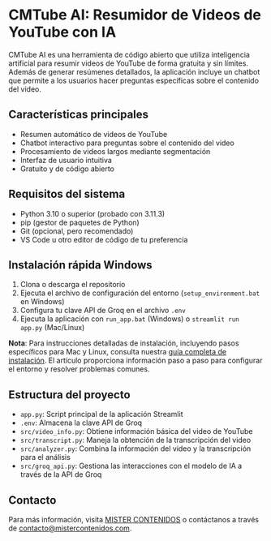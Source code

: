 # CMTube AI: Resumidor de Videos de YouTube con IA

CMTube AI es una herramienta de código abierto que utiliza inteligencia artificial para resumir videos de YouTube de forma gratuita y sin límites. Además de generar resúmenes detallados, la aplicación incluye un chatbot que permite a los usuarios hacer preguntas específicas sobre el contenido del video.

## Características principales

- Resumen automático de videos de YouTube
- Chatbot interactivo para preguntas sobre el contenido del video
- Procesamiento de videos largos mediante segmentación
- Interfaz de usuario intuitiva
- Gratuito y de código abierto

## Requisitos del sistema

- Python 3.10 o superior (probado con 3.11.3)
- pip (gestor de paquetes de Python)
- Git (opcional, pero recomendado)
- VS Code u otro editor de código de tu preferencia

## Instalación rápida Windows

1. Clona o descarga el repositorio
2. Ejecuta el archivo de configuración del entorno (`setup_environment.bat` en Windows)
3. Configura tu clave API de Groq en el archivo `.env`
4. Ejecuta la aplicación con `run_app.bat` (Windows) o `streamlit run app.py` (Mac/Linux)

**Nota**: Para instrucciones detalladas de instalación, incluyendo pasos específicos para Mac y Linux, consulta nuestra [guía completa de instalación](https://mistercontenidos.com/como-resumir-videos-de-youtube-con-IA-gratis). El artículo proporciona información paso a paso para configurar el entorno y resolver problemas comunes.

## Estructura del proyecto

- `app.py`: Script principal de la aplicación Streamlit
- `.env`: Almacena la clave API de Groq
- `src/video_info.py`: Obtiene información básica del video de YouTube
- `src/transcript.py`: Maneja la obtención de la transcripción del video
- `src/analyzer.py`: Combina la información del video y la transcripción para el análisis
- `src/groq_api.py`: Gestiona las interacciones con el modelo de IA a través de la API de Groq

## Contacto

Para más información, visita [MISTER CONTENIDOS](https://mistercontenidos.com/) o contáctanos a través de contacto@mistercontenidos.com.
